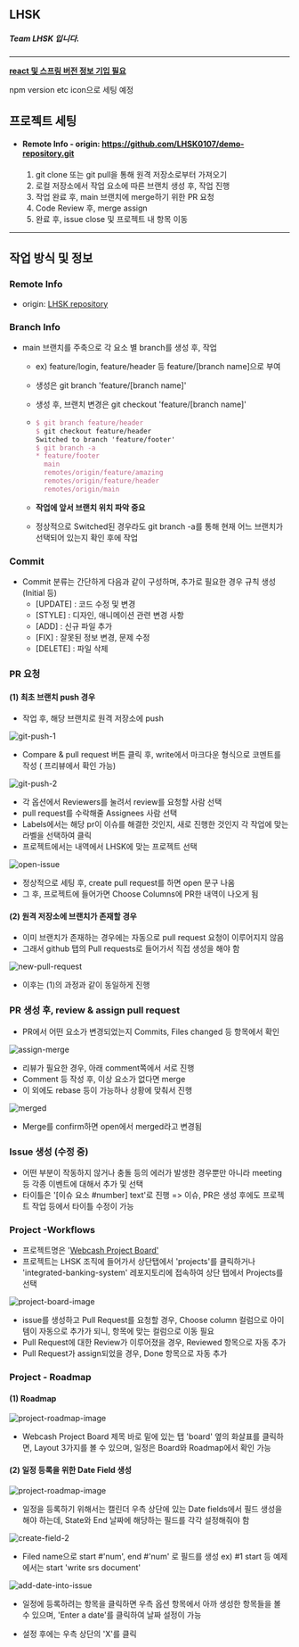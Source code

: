 ## LHSK 


##### Team LHSK 입니다.
----------
<u><b>react 및 스프링 버전 정보 기입 필요</b></u>

npm version etc icon으로 세팅 예정

## 프로젝트 세팅


* #### Remote Info - origin: https://github.com/LHSK0107/demo-repository.git
  
     1. git clone 또는 git pull을 통해 원격 저장소로부터 가져오기
  1. 로컬 저장소에서 작업 요소에 따른 브랜치 생성 후, 작업 진행
  1. 작업 완료 후, main 브랜치에 merge하기 위한 PR 요청
  1. Code Review 후, merge assign
  1. 완료 후, issue close 및 프로젝트 내 항목 이동


----------
## 작업 방식 및 정보
  ### Remote Info
  - origin: [LHSK repository](testing)

### Branch Info

  * main 브랜치를 주축으로 각 요소 별 branch를 생성 후, 작업
    - ex) feature/login, feature/header 등 feature/[branch name]으로 부여
    
    - 생성은 git branch 'feature/[branch name]'
    
    - 생성 후, 브랜치 변경은 git checkout 'feature/[branch name]'
    
    - ```tex
      $ git branch feature/header
      $ git checkout feature/header
      Switched to branch 'feature/footer'
      $ git branch -a
      * feature/footer
        main
        remotes/origin/feature/amazing
        remotes/origin/feature/header
        remotes/origin/main
      ```
    
    - <b>작업에 앞서 브랜치 위치 파악 중요</b>
    
    - 정상적으로 Switched된 경우라도 git branch -a를 통해 현재 어느 브랜치가 선택되어 있는지 확인 후에 작업

### Commit

  * Commit 분류는 간단하게 다음과 같이 구성하며, 추가로 필요한 경우 규칙 생성 (Initial 등)
    - [UPDATE] : 코드 수정 및 변경
    - [STYLE] : 디자인, 애니메이션 관련 변경 사항
    - [ADD] : 신규 파일 추가
    - [FIX] : 잘못된 정보 변경, 문제 수정
    - [DELETE] : 파일 삭제

### PR 요청

#### (1) 최초 브랜치 push 경우

  * 작업 후, 해당 브랜치로 원격 저장소에 push

![git-push-1](./setupImages/initial-push-branch-pr.png)

  * Compare & pull request 버튼 클릭 후, write에서 마크다운 형식으로 코멘트를 작성 ( 프리뷰에서 확인 가능)

![git-push-2](./setupImages/open-pull-request.png)

  * 각 옵션에서 Reviewers를 눌려서 review를 요청할 사람 선택
  * pull request를 수락해줄 Assignees 사람 선택
  * Labels에서는 해당 pr이 이슈를 해결한 것인지, 새로 진행한 것인지 각 작업에 맞는 라벨을 선택하여 클릭
  * 프로젝트에서는 내역에서 LHSK에 맞는 프로젝트 선택

![open-issue](./setupImages/open-issue.png)

  * 정상적으로 세팅 후, create pull request를 하면 open 문구 나옴
  * 그 후, 프로젝트에 들어가면 Choose Columns에 PR한 내역이 나오게 됨

#### (2) 원격 저장소에 브랜치가 존재할 경우

- 이미 브랜치가 존재하는 경우에는 자동으로 pull request 요청이 이루어지지 않음
- 그래서 github 탭의 Pull requests로 들어가서 직접 생성을 해야 함

![new-pull-request](./setupImages/new-pull-request.png)

- 이후는 (1)의 과정과 같이 동일하게 진행

### PR 생성 후, review & assign pull request

- PR에서 어떤 요소가 변경되었는지 Commits, Files changed 등 항목에서 확인

![assign-merge](./setupImages/request-review.png)

- 리뷰가 필요한 경우, 아래 comment쪽에서 서로 진행
- Comment 등 작성 후, 이상 요소가 없다면 merge
- 이 외에도 rebase 등이 가능하나 상황에 맞춰서 진행

![merged](./setupImages/merged.png)

- Merge를 confirm하면 open에서 merged라고 변경됨

### Issue 생성 (수정 중)

- 어떤 부분이 작동하지 않거나 충돌 등의 에러가 발생한 경우뿐만 아니라 meeting 등 각종 이벤트에 대해서 추가 및 선택
- 타이틀은 '[이슈 요소 #number] text'로 진행 => 이슈, PR은 생성 후에도 프로젝트 작업 등에서 타이틀 수정이 가능

### Project -Workflows

- 프로젝트명은 '<u>Webcash Project Board'</u>
- 프로젝트는 LHSK 조직에 들어가서 상단탭에서 'projects'를 클릭하거나 'integrated-banking-system' 레포지토리에 접속하여 상단 탭에서 Projects를 선택

![project-board-image](./setupImages/project-board-1.png)

- issue를 생성하고 Pull Request를 요청할 경우, Choose column 컬럼으로 아이템이 자동으로 추가가 되니, 항목에 맞는 컬럼으로 이동 필요
- Pull Request에 대한 Review가 이루어졌을 경우, Reviewed 항목으로 자동 추가
- Pull Request가 assign되었을 경우, Done 항목으로 자동 추가

### Project - Roadmap

#### (1) Roadmap

![project-roadmap-image](./setupImages/project-roadmap-1.png)

- Webcash Project Board 제목 바로 밑에 있는 탭 'board' 옆의 화살표를 클릭하면, Layout 3가지를 볼 수 있으며, 일정은 Board와 Roadmap에서 확인 가능

#### (2) 일정 등록을 위한 Date Field 생성

![project-roadmap-image](./setupImages/config-field-1.png)

- 일정을 등록하기 위해서는 캘린더 우측 상단에 있는 Date fields에서 필드 생성을 해야 하는데, State와 End 날짜에 해당하는 필드를 각각 설정해줘야 함

![create-field-2](./setupImages/config-field-2.png)

- Filed name으로 start #'num', end #'num' 로 필드를 생성 ex) #1 start 등 예제에서는 start 'write srs document'

![add-date-into-issue](./setupImages/config-field-3.png)

-  일정에 등록하려는 항목을 클릭하면 우측 옵션 항목에서 아까 생성한 항목들을 볼 수 있으며, 'Enter a date'를 클릭하여 날짜 설정이 가능 

- 설정 후에는 우측 상단의 'X'를 클릭

  